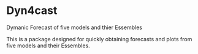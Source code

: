 # Dyn4cast
Dymanic Forecast of five models and thier Essembles

This is a package designed for quickly obtaining forecasts and plots from five models and their Essembles.
